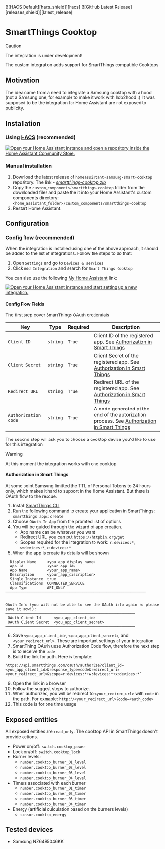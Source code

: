 [![HACS Default][hacs_shield]][hacs]
[![GitHub Latest Release][releases_shield]][latest_release]

# SmartThings Cooktop

>[!CAUTION]
>The integration is under development!

The custom integration adds support for SmartThings compatible Cooktops

## Motivation
The idea came from a need to integrate a Samsung cooktop with a hood (not a Samsung one, for example to make it work with hob2hood :). It was supposed to be the integration for Home Assistant are not exposed to publicity.

## Installation

### Using [HACS](https://hacs.xyz/) (recommended)

[![Open your Home Assistant instance and open a repository inside the Home Assistant Community Store.](https://my.home-assistant.io/badges/hacs_repository.svg)](https://my.home-assistant.io/redirect/hacs_repository/?owner=dimadl&repository=homeassistant-samsung-smart-cooktop&category=integration)

### Manual installation
1. Download the latest release of `homeassistant-samsung-smart-cooktop` repository. The link - [*smartthings-cooktop.zip*](https://github.com/dimadl/homeassistant-samsung-smart-cooktop/releases/latest/download/smartthings-cooktop.zip)
2. Copy the `custom_components/smartthings-cooktop` folder from the downloaded files and paste the it into your Home Assistant's custom components directory: `<home_assistant_folder>/custom_components/smartthings-cooktop`
5. Restart Home Assistant.

## Configuration

### Config flow (recommended)

When the integration is installed using one of the above approach, it should be added to the list of integrations. Follow the steps to do that:
1. Open `Settings` and go to `Devices & services`
2. Click `Add Integration` and search for `Smart Things Cooktop`

You can also use the following [My Home Assistant](http://my.home-assistant.io/) link:

[![Open your Home Assistant instance and start setting up a new integration.](https://my.home-assistant.io/badges/config_flow_start.svg)](https://my.home-assistant.io/redirect/config_flow_start/?domain=smartthings-cooktop)

#### Config Flow Fields

The first step cover SmartThings OAuth credentials

| Key                   | Type     | Required | Description                                                                                                                  |
|-----------------------|----------|----------|------------------------------------------------------------------------------------------------------------------------------|
| `Client ID`           | `string` | `True`   | Client ID of the registered app. See [Authorization in Smart Things](#authorization-in-smart-things)                         |
| `Client Secret`       | `string` | `True`   | Client Secret of the registered app. See [Authorization in Smart Things](#authorization-in-smart-things)                     |
| `Redirect URL`        | `string` | `True`   | Redirect URL  of the registered app. See [Authorization in Smart Things](#authorization-in-smart-things)                     |
| `Authorization code`  | `string` | `True`   | A code generated at the end of the autorization process. See [Authorization in Smart Things](#authorization-in-smart-things) |

The second step will ask you to choose a cooktop device you'd like to use for this integration

> [!WARNING]
> At this moment the integration works with one cooktop

#### Authorization in Smart Things
At some point Samsung limitted the TTL of Personal Tokens to 24 hours only, which makes it hard to support in the Home Assistant. But there is OAuth flow to the rescue.

1. Install [SmartThings CLI](https://github.com/SmartThingsCommunity/smartthings-cli)
2. Run the following command to create your application in SmartThings: `smartthings apps:create`
3. Choose `OAuth-In App` from the promted list of options
4. You will be guided through the wizard of app creation.
    * App name can be whatever you want
    * Redirect URL: you can put `https://httpbin.org/get`
    * Scopes required for the integration to work: `r:devices:*`, `w:devices:*`, `x:devices:*`
5. When the app is create its details will be shown
```
  Display Name     <you_app_display_name>
  App Id           <your app id>
  App Name         <your_app_name>
  Description      <your_app_discription>
  Single Instance  true
  Classifications  CONNECTED_SERVICE
  App Type         API_ONLY
────────────────────────────────────────────────────────────────


OAuth Info (you will not be able to see the OAuth info again so please save it now!):
───────────────────────────────────────────────────────────
 OAuth Client Id      <you_app_client_id>
 OAuth Client Secret  <you_app_client_secret>
───────────────────────────────────────────────────────────
```

6. Save `<you_app_client_id>`, `<you_app_client_secret>`, and `<your_redirect_url>`. These are important settings of your integration
7. SmartThing OAuth uese Authorization Code flow, therefore the next step is to receive the `code`
8. Build the link for auth. Here is template:
```
https://api.smartthings.com/oauth/authorize?client_id=<you_app_client_id>&response_type=code&redirect_uri=<your_redirect_url>&scope=r:devices:*+w:devices:*+x:devices:*`
```
9. Open the link in a browser
10. Follow the suggest steps to authorize.
11. When authorized, you will be redirect to `<your_redirec_url>` with `code` in the path. For exmaple: `http://<your_redirect_url>?code=<auth_code>`
12. This code is for one time usage

## Exposed entities

All exposed entities are `read_only`. The cooktop API in SmartThings doesn't provide actions.

- Power on/off: `switch.cooktop_power`
- Lock on/off: `switch.cooktop_lock`
- Burner levels: 
  - `number.cooktop_burner_01_level`
  - `number.cooktop_burner_02_level`
  - `number.cooktop_burner_03_level`
  - `number.cooktop_burner_04_level`
- Timers associated with each burner
  - `number.cooktop_burner_01_timer`
  - `number.cooktop_burner_02_timer`
  - `number.cooktop_burner_03_timer`
  - `number.cooktop_burner_04_timer`
- Energy (artificial culculation based on the burners levels)
  - `sensor.cooktop_energy`

## Tested devices

- Samsung NZ64B5046KK 
